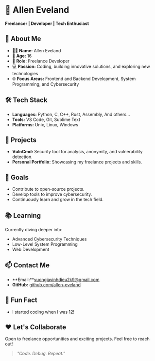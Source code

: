 # 👋 Allen Eveland  
  
**Freelancer | Developer | Tech Enthusiast**  
  
## 🌟 About Me  
- 🧑‍💻 **Name:** Allen Eveland  
- 🎂 **Age:** 16  
- 💼 **Role:** Freelance Developer  
- 💻 **Passion:** Coding, building innovative solutions, and exploring new technologies  
- 🌐 **Focus Areas:** Frontend and Backend Development, System Programming, and Cybersecurity  
  
## 🛠️ Tech Stack  
- **Languages:** Python, C, C++, Rust, Assembly, And others...  
- **Tools:** VS Code, Git, Sublime Text  
- **Platforms:** Unix, Linux, Windows  
  
## 🚀 Projects  
- **VulnCmd:** Security tool for analysis, anonymity, and vulnerability detection.  
- **Personal Portfolio:** Showcasing my freelance projects and skills.  
  
## 🎯 Goals  
- Contribute to open-source projects.  
- Develop tools to improve cybersecurity.  
- Continuously learn and grow in the tech field.  
  
## 📚 Learning  
Currently diving deeper into:
- Advanced Cybersecurity Techniques  
- Low-Level System Programming  
- Web Development 
  
## 📫 Contact Me  
- **Email:**vuongiavinhdieu2k9@gmail.com  
- **GitHub:** [github.com/allen-eveland](#)  
  
## 💬 Fun Fact  
- I started coding when I was 12!  
  
## ❤️ Let's Collaborate  
Open to freelance opportunities and exciting projects. Feel free to reach out!  
  
> *"Code. Debug. Repeat."*  